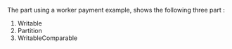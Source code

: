 The part using a worker payment example, shows the following three part :
1. Writable
2. Partition
3. WritableComparable